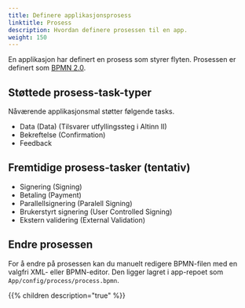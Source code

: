 ```yaml
---
title: Definere applikasjonsprosess
linktitle: Prosess
description: Hvordan definere prosessen til en app.
weight: 150
---
```


En applikasjon har definert en prosess som styrer flyten.
Prosessen er definert som [BPMN 2.0](https://en.wikipedia.org/wiki/Business_Process_Model_and_Notation).

## Støttede prosess-task-typer

Nåværende applikasjonsmal støtter følgende tasks.

- Data (Data) (Tilsvarer utfyllingssteg i Altinn II)
- Bekreftelse (Confirmation)
- Feedback

## Fremtidige prosess-tasker (tentativ)

- Signering (Signing)
- Betaling (Payment)
- Parallellsignering (Paralell Signing)
- Brukerstyrt signering (User Controlled Signing)
- Ekstern validering (External Validation)

## Endre prosessen

For å endre på prosessen kan du manuelt redigere BPMN-filen med en valgfri XML- eller BPMN-editor.
Den ligger lagret i app-repoet som `App/config/process/process.bpmn`.


{{% children description="true" %}}